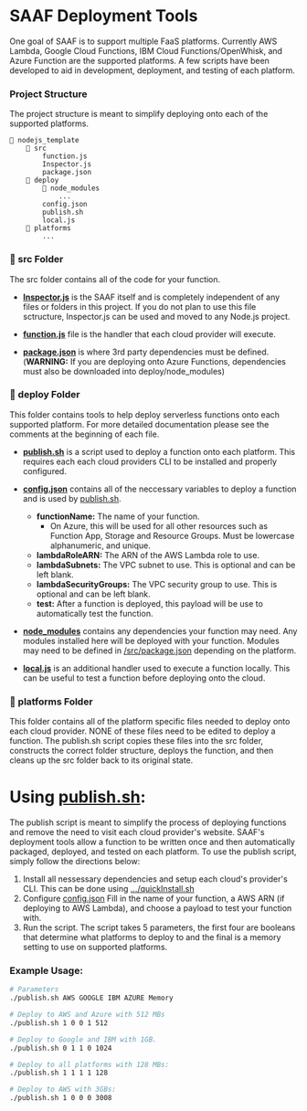 # SAAF Deployment Tools

One goal of SAAF is to support multiple FaaS platforms. Currently AWS Lambda, Google Cloud Functions, IBM Cloud Functions/OpenWhisk, and Azure Function are the supported platforms. A few scripts have been developed to aid in development, deployment, and testing of each platform.

### Project Structure
The project structure is meant to simplify deploying onto each of the supported platforms.

    📁 nodejs_template
        📁 src
            function.js
            Inspector.js
            package.json
        📁 deploy
            📁 node_modules
                ...
            config.json
            publish.sh
            local.js
        📁 platforms  
            ...
  

### 📁 src Folder

The src folder contains all of the code for your function. 

  * [**Inspector.js**](../src/Inspector.js) is the SAAF itself and is completely independent of any files or folders in this project. If you do not plan to use this file sctructure, Inspector.js can be used and moved to any Node.js project.
  
  * [**function.js**](../src/function.js) file is the handler that each cloud provider will execute. 

  * [**package.json**](../src/package.json) is where 3rd party dependencies must be defined. 
      (**WARNING:** If you are deploying onto Azure Functions, dependencies must also be downloaded into deploy/node_modules)
    
### 📁 deploy Folder

This folder contains tools to help deploy serverless functions onto each supported platform. For more detailed documentation please see the comments at the beginning of each file. 

  * [**publish.sh**](./publish.sh) is a script used to deploy a function onto each platform. This requires each each cloud providers CLI to be installed and properly configured.

  * [**config.json**](./config.json) contains all of the neccessary variables to deploy a function and is used by [publish.sh](./publish.sh).
    * **functionName:** The name of your function. 
        - On Azure, this will be used for all other resources such as Function App, Storage and Resource Groups. 
            Must be lowercase alphanumeric, and unique.
    * **lambdaRoleARN:** The ARN of the AWS Lambda role to use.
    * **lambdaSubnets:** The VPC subnet to use. This is optional and can be left blank.
    * **lambdaSecurityGroups:** The VPC security group to use. This is optional and can be left blank.
    * **test:** After a function is deployed, this payload will be use to automatically test the function.

  * [**node_modules**](./node_modules) contains any dependencies your function may need. Any modules installed here will be deployed with your function. 
    Modules may need to be defined in [/src/package.json](../src/package.json) depending on the platform.

  * [**local.js**](./local.js) is an additional handler used to execute a function locally. This can be useful to test a function before deploying onto the cloud.
    
### 📁 platforms Folder

This folder contains all of the platform specific files needed to deploy onto each cloud provider. NONE of these files need to be edited to deploy a function. The publish.sh script copies these files into the src folder, constructs the correct folder structure, deploys the function, and then cleans up the src folder back to its original state.


# Using [publish.sh](./publish.sh):

The publish script is meant to simplify the process of deploying functions and remove the need to visit each cloud provider's website. SAAF's deployment tools allow a function to be written once and then automatically packaged, deployed, and tested on each platform. To use the publish script, simply follow the directions below:

1. Install all nessessary dependencies and setup each cloud's provider's CLI.
  This can be done using [.../quickInstall.sh](.../quickInstall.sh)
2. Configure [config.json](./config.json)
  Fill in the name of your function, a AWS ARN (if deploying to AWS Lambda), and choose a payload to test your function with.
3. Run the script. 
  The script takes 5 parameters, the first four are booleans that determine what platforms to deploy to and the final is a memory setting to use on supported platforms.

### Example Usage:
``` bash 
# Parameters
./publish.sh AWS GOOGLE IBM AZURE Memory

# Deploy to AWS and Azure with 512 MBs
./publish.sh 1 0 0 1 512

# Deploy to Google and IBM with 1GB.
./publish.sh 0 1 1 0 1024

# Deploy to all platforms with 128 MBs:
./publish.sh 1 1 1 1 128

# Deploy to AWS with 3GBs:
./publish.sh 1 0 0 0 3008
```
